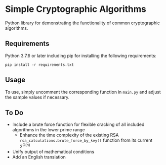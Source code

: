 # Simple Cryptographic Algorithms

Python library for demonstrating the functionality of common cryptographic algorithms.

## Requirements

Python 3.7.9 or later including pip for installing the following requirements:

```shell
pip install -r requirements.txt
```

## Usage

To use, simply uncomment the corresponding function in `main.py` and adjust the sample values if necessary.

## To Do

- Include a brute force function for flexible cracking of all included algorithms in the lower prime range
    - Enhance the time complexity of the existing RSA `rsa_calculations.brute_force_by_key()` function from its current 2<sup>O(n)</sup>
- Unify output of mathematical conditions
- Add an English translation
